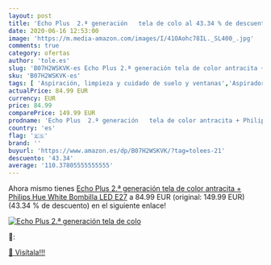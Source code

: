 ```yaml
---
layout: post
title: 'Echo Plus  2.ª generación   tela de colo al 43.34 % de descuento'
date: 2020-06-16 12:53:00
image: 'https://m.media-amazon.com/images/I/41OAohc78IL._SL400_.jpg'
comments: true
category: ofertas
author: 'tole.es'
slug: 'B07H2WSKVK-es Echo Plus 2.ª generación tela de color antracita + Philips...'
sku: 'B07H2WSKVK-es'
tags: [ 'Aspiración, limpieza y cuidado de suelo y ventanas','Aspiradoras','Bombillas','Bombillas Wi-Fi','Dispositivos de red','Hogar y cocina','Iluminación','Informática','Robots aspiradores','Routers','Sistemas WiFi Mesh','hue','philips', ]
actualPrice: 84.99 EUR
currency: EUR
price: 84.99
comparePrice: 149.99 EUR
prodname: 'Echo Plus  2.ª generación   tela de color antracita + Philips Hue White Bombilla LED E27'
country: 'es'
flag: '🇪🇸'
brand: ''
buyurl: 'https://www.amazon.es/dp/B07H2WSKVK/?tag=tolees-21'
descuento: '43.34'
average: '110.37805555555555'
---
```


Ahora mismo tienes [Echo Plus  2.ª generación   tela de color antracita + Philips Hue White Bombilla LED E27](https://www.amazon.es/dp/B07H2WSKVK/?tag=tolees-21) a 84.99 EUR (original: 149.99 EUR) (43.34 %  de descuento) en el siguiente enlace!

[![Echo Plus  2.ª generación   tela de colo](https://m.media-amazon.com/images/I/41OAohc78IL._SL400_.jpg)](https://www.amazon.es/dp/B07H2WSKVK/?tag=tolees-21)

🔎:


[🛒 Visítala!!!](https://www.amazon.es/dp/B07H2WSKVK/?tag=tolees-21)
